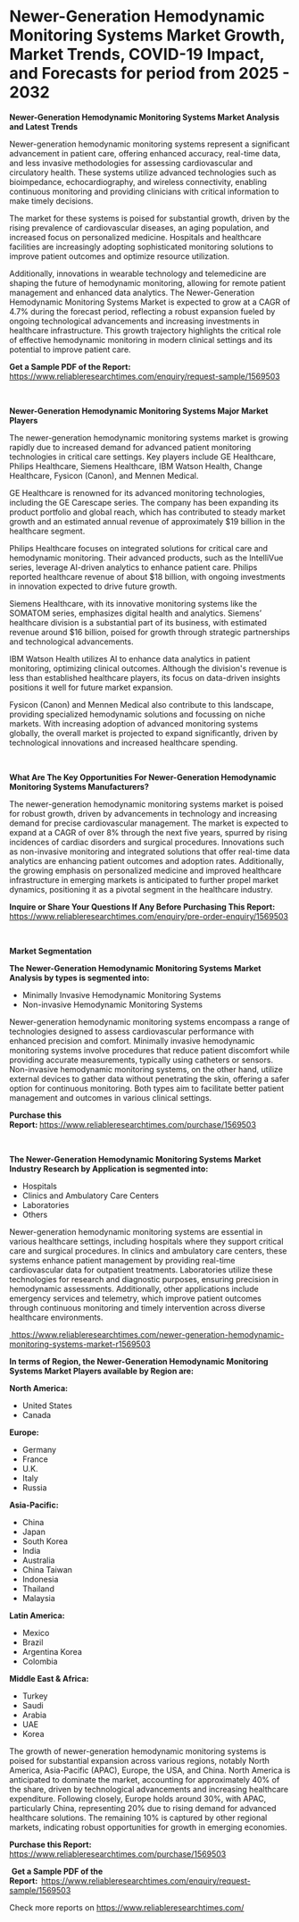 <p><h1>Newer-Generation Hemodynamic Monitoring Systems Market Growth, Market Trends, COVID-19 Impact, and Forecasts for period from 2025 - 2032</h1></p><p><strong>Newer-Generation Hemodynamic Monitoring Systems Market Analysis and Latest Trends</strong></p>
<p><p>Newer-generation hemodynamic monitoring systems represent a significant advancement in patient care, offering enhanced accuracy, real-time data, and less invasive methodologies for assessing cardiovascular and circulatory health. These systems utilize advanced technologies such as bioimpedance, echocardiography, and wireless connectivity, enabling continuous monitoring and providing clinicians with critical information to make timely decisions.</p><p>The market for these systems is poised for substantial growth, driven by the rising prevalence of cardiovascular diseases, an aging population, and increased focus on personalized medicine. Hospitals and healthcare facilities are increasingly adopting sophisticated monitoring solutions to improve patient outcomes and optimize resource utilization.</p><p>Additionally, innovations in wearable technology and telemedicine are shaping the future of hemodynamic monitoring, allowing for remote patient management and enhanced data analytics. The Newer-Generation Hemodynamic Monitoring Systems Market is expected to grow at a CAGR of 4.7% during the forecast period, reflecting a robust expansion fueled by ongoing technological advancements and increasing investments in healthcare infrastructure. This growth trajectory highlights the critical role of effective hemodynamic monitoring in modern clinical settings and its potential to improve patient care.</p></p>
<p><strong>Get a Sample PDF of the Report:&nbsp;</strong> <a href="https://www.reliableresearchtimes.com/enquiry/request-sample/1569503?utm_campaign=3034&utm_medium=2&utm_source=Github&utm_content=ia&utm_term=25032025&utm_id=newer-generation-hemodynamic-monitoring-systems">https://www.reliableresearchtimes.com/enquiry/request-sample/1569503</a></p>
<p>&nbsp;</p>
<p><strong>Newer-Generation Hemodynamic Monitoring Systems Major Market Players</strong></p>
<p><p>The newer-generation hemodynamic monitoring systems market is growing rapidly due to increased demand for advanced patient monitoring technologies in critical care settings. Key players include GE Healthcare, Philips Healthcare, Siemens Healthcare, IBM Watson Health, Change Healthcare, Fysicon (Canon), and Mennen Medical. </p><p>GE Healthcare is renowned for its advanced monitoring technologies, including the GE Carescape series. The company has been expanding its product portfolio and global reach, which has contributed to steady market growth and an estimated annual revenue of approximately $19 billion in the healthcare segment.</p><p>Philips Healthcare focuses on integrated solutions for critical care and hemodynamic monitoring. Their advanced products, such as the IntelliVue series, leverage AI-driven analytics to enhance patient care. Philips reported healthcare revenue of about $18 billion, with ongoing investments in innovation expected to drive future growth.</p><p>Siemens Healthcare, with its innovative monitoring systems like the SOMATOM series, emphasizes digital health and analytics. Siemens’ healthcare division is a substantial part of its business, with estimated revenue around $16 billion, poised for growth through strategic partnerships and technological advancements.</p><p>IBM Watson Health utilizes AI to enhance data analytics in patient monitoring, optimizing clinical outcomes. Although the division's revenue is less than established healthcare players, its focus on data-driven insights positions it well for future market expansion.</p><p>Fysicon (Canon) and Mennen Medical also contribute to this landscape, providing specialized hemodynamic solutions and focussing on niche markets. With increasing adoption of advanced monitoring systems globally, the overall market is projected to expand significantly, driven by technological innovations and increased healthcare spending.</p></p>
<p>&nbsp;</p>
<p><strong>What Are The Key Opportunities For Newer-Generation Hemodynamic Monitoring Systems Manufacturers?</strong></p>
<p><p>The newer-generation hemodynamic monitoring systems market is poised for robust growth, driven by advancements in technology and increasing demand for precise cardiovascular management. The market is expected to expand at a CAGR of over 8% through the next five years, spurred by rising incidences of cardiac disorders and surgical procedures. Innovations such as non-invasive monitoring and integrated solutions that offer real-time data analytics are enhancing patient outcomes and adoption rates. Additionally, the growing emphasis on personalized medicine and improved healthcare infrastructure in emerging markets is anticipated to further propel market dynamics, positioning it as a pivotal segment in the healthcare industry.</p></p>
<p><strong>Inquire or Share Your Questions If Any Before Purchasing This Report:</strong> <a href="https://www.reliableresearchtimes.com/enquiry/pre-order-enquiry/1569503?utm_campaign=3034&utm_medium=2&utm_source=Github&utm_content=ia&utm_term=25032025&utm_id=newer-generation-hemodynamic-monitoring-systems">https://www.reliableresearchtimes.com/enquiry/pre-order-enquiry/1569503</a></p>
<p>&nbsp;</p>
<p><strong>Market Segmentation</strong></p>
<p><strong>The Newer-Generation Hemodynamic Monitoring Systems Market Analysis by types is segmented into:</strong></p>
<p><ul><li>Minimally Invasive Hemodynamic Monitoring Systems</li><li>Non-invasive Hemodynamic Monitoring Systems</li></ul></p>
<p><p>Newer-generation hemodynamic monitoring systems encompass a range of technologies designed to assess cardiovascular performance with enhanced precision and comfort. Minimally invasive hemodynamic monitoring systems involve procedures that reduce patient discomfort while providing accurate measurements, typically using catheters or sensors. Non-invasive hemodynamic monitoring systems, on the other hand, utilize external devices to gather data without penetrating the skin, offering a safer option for continuous monitoring. Both types aim to facilitate better patient management and outcomes in various clinical settings.</p></p>
<p><strong>Purchase this Report:&nbsp;</strong><a href="https://www.reliableresearchtimes.com/purchase/1569503?utm_campaign=3034&utm_medium=2&utm_source=Github&utm_content=ia&utm_term=25032025&utm_id=newer-generation-hemodynamic-monitoring-systems">https://www.reliableresearchtimes.com/purchase/1569503</a></p>
<p>&nbsp;</p>
<p><strong>The Newer-Generation Hemodynamic Monitoring Systems Market Industry Research by Application is segmented into:</strong></p>
<p><ul><li>Hospitals</li><li>Clinics and Ambulatory Care Centers</li><li>Laboratories</li><li>Others</li></ul></p>
<p><p>Newer-generation hemodynamic monitoring systems are essential in various healthcare settings, including hospitals where they support critical care and surgical procedures. In clinics and ambulatory care centers, these systems enhance patient management by providing real-time cardiovascular data for outpatient treatments. Laboratories utilize these technologies for research and diagnostic purposes, ensuring precision in hemodynamic assessments. Additionally, other applications include emergency services and telemetry, which improve patient outcomes through continuous monitoring and timely intervention across diverse healthcare environments.</p></p>
<p><a href="https://www.reliableresearchtimes.com/newer-generation-hemodynamic-monitoring-systems-market-r1569503?utm_campaign=3034&utm_medium=2&utm_source=Github&utm_content=ia&utm_term=25032025&utm_id=newer-generation-hemodynamic-monitoring-systems">&nbsp;https://www.reliableresearchtimes.com/newer-generation-hemodynamic-monitoring-systems-market-r1569503</a></p>
<p><strong>In terms of Region, the Newer-Generation Hemodynamic Monitoring Systems Market Players available by Region are:</strong></p>
<p>
    <p> <strong> North America: </strong>
        <ul>
            <li>United States</li>
            <li>Canada</li>
        </ul>
        </p> 
    <p> <strong> Europe: </strong>
        <ul>
            <li>Germany</li>
            <li>France</li>
            <li>U.K.</li>
            <li>Italy</li>
            <li>Russia</li>
        </ul>
        </p> 
    <p> <strong> Asia-Pacific: </strong>
        <ul>
            <li>China</li>
            <li>Japan</li>
            <li>South Korea</li>
            <li>India</li>
            <li>Australia</li>
            <li>China Taiwan</li>
            <li>Indonesia</li>
            <li>Thailand</li>
            <li>Malaysia</li>
        </ul>
        </p> 
    <p> <strong> Latin America: </strong>
        <ul>
            <li>Mexico</li>
            <li>Brazil</li>
            <li>Argentina Korea</li>
            <li>Colombia</li>
        </ul>
        </p> 
    <p> <strong> Middle East & Africa: </strong>
        <ul>
            <li>Turkey</li>
            <li>Saudi</li>
            <li>Arabia</li>
            <li>UAE</li>
            <li>Korea</li>
        </ul>
    </p>
    </p>
<p><p>The growth of newer-generation hemodynamic monitoring systems is poised for substantial expansion across various regions, notably North America, Asia-Pacific (APAC), Europe, the USA, and China. North America is anticipated to dominate the market, accounting for approximately 40% of the share, driven by technological advancements and increasing healthcare expenditure. Following closely, Europe holds around 30%, with APAC, particularly China, representing 20% due to rising demand for advanced healthcare solutions. The remaining 10% is captured by other regional markets, indicating robust opportunities for growth in emerging economies.</p></p>
<p><strong>Purchase this Report: </strong><a href="https://www.reliableresearchtimes.com/purchase/1569503?utm_campaign=3034&utm_medium=2&utm_source=Github&utm_content=ia&utm_term=25032025&utm_id=newer-generation-hemodynamic-monitoring-systems">https://www.reliableresearchtimes.com/purchase/1569503</a></p>
<p>&nbsp;<strong>Get a Sample PDF of the Report:&nbsp;&nbsp;</strong><a href="https://www.reliableresearchtimes.com/enquiry/request-sample/1569503?utm_campaign=3034&utm_medium=2&utm_source=Github&utm_content=ia&utm_term=25032025&utm_id=newer-generation-hemodynamic-monitoring-systems">https://www.reliableresearchtimes.com/enquiry/request-sample/1569503</a></p>
<p><strong></strong></p>
<p>Check more reports on <a href="https://www.reliableresearchtimes.com/?utm_campaign=3034&utm_medium=2&utm_source=Github&utm_content=ia&utm_term=25032025&utm_id=newer-generation-hemodynamic-monitoring-systems">https://www.reliableresearchtimes.com/</a></p>